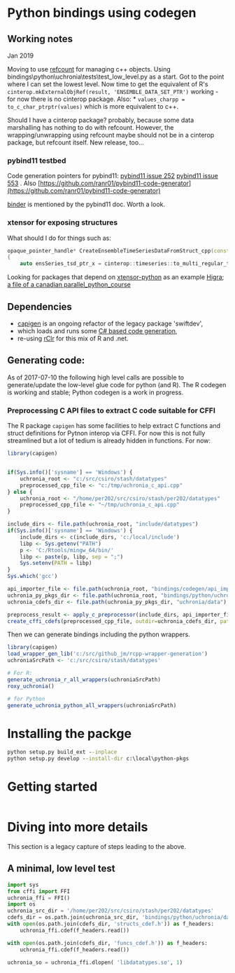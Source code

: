
# Python bindings using codegen

## Working notes

Jan 2019

Moving to use [refcount](https://pypi.org/project/refcount/) for managing c++ objects. Using bindings\python\uchronia\tests\test_low_level.py as a start. Got to the point where I can set the lowest level. Now time to get the equivalent of R's `cinterop.mkExternalObjRef(result, 'ENSEMBLE_DATA_SET_PTR')` working - for now there is no cinterop package. Also:
    * `values_charpp = to_c_char_ptrptr(values)` which is more equivalent to c++. 

Should I have a cinterop package? probably,  because some data marshalling has nothing to do with refcount. However, the wrapping/unwrapping using refcount maybe should not be in a cinterop package, but refcount itself. New release, too...

### pybind11 testbed

Code generation pointers for pybind11:  [pybind11 issue 252](https://github.com/pybind/pybind11/issues/252)  [pybind11 issue 553](https://github.com/pybind/pybind11/issues/553)  . Also [https://github.com/ranr01/pybind11-code-generator](https://github.com/ranr01/pybind11-code-generator)

[binder](https://pybind11.readthedocs.io/en/master/compiling.html#binder) is mentioned by the pybind11 doc. Worth a look.

### xtensor for exposing structures

What should I do for things such as:

```cpp
opaque_pointer_handle* CreateEnsembleTimeSeriesDataFromStruct_cpp(const Rcpp::S4& ensSeries)
{
    auto ensSeries_tsd_ptr_x = cinterop::timeseries::to_multi_regular_time_series_data(ensSeries); multi_regular_time_series_data* ensSeries_tsd_ptr = &ensSeries_tsd_ptr_x;
```

Looking for packages that depend on [xtensor-python](blah) as an example [Higra](https://github.com/PerretB/Higra); [a file of a canadian parallel_python_course](https://github.com/phaustin/parallel_python_course/blob/master/code_examples/pybind11_demo/src/main.cpp)

## Dependencies

* [capigen](https://bitbucket.csiro.au/users/per202/repos/c-api-bindings/browse) is an ongoing refactor of the legacy package 'swiftdev',
* which loads and runs some [C# based code generation](https://github.com/csiro-hydroinformatics/c-api-wrapper-generation),
* re-using [rClr](https://github.com/jmp75/rClr) for this mix of R and .net.

## Generating code:

As of 2017-07-10 the following high level calls are possible to generate/update the low-level glue code for python (and R). The R codegen is working and stable; Python codegen is a work in progress.

### Preprocessing C API files to extract C code suitable for CFFI

The R package `capigen` has some facilities to help extract C functions and struct definitions for Pytnon interop via CFFI. For now this is not fully streamlined but a lot of tedium is already hidden in functions. For now:

```r
library(capigen)


if(Sys.info()['sysname'] == 'Windows') {
    uchronia_root <- "c:/src/csiro/stash/datatypes"
    preprocessed_cpp_file <- "c:/tmp/uchronia_c_api.cpp"
} else {
    uchronia_root <- "/home/per202/src/csiro/stash/per202/datatypes"
    preprocessed_cpp_file <- "~/tmp/uchronia_c_api.cpp"
}

include_dirs <- file.path(uchronia_root, "include/datatypes")
if(Sys.info()['sysname'] == 'Windows') {
    include_dirs <- c(include_dirs, 'c:/local/include')
    libp <- Sys.getenv("PATH")
    p <- 'C:/Rtools/mingw_64/bin/'
    libp <- paste(p, libp, sep = ";")
    Sys.setenv(PATH = libp)
}
Sys.which('gcc')

api_importer_file <- file.path(uchronia_root, "bindings/codegen/api_importer.cpp")
uchronia_py_pkgs_dir <- file.path(uchronia_root, "bindings/python/uchronia")
uchronia_cdefs_dir <- file.path(uchronia_py_pkgs_dir, "uchronia/data")

preprocess_result <- apply_c_preprocessor(include_dirs, api_importer_file, preprocessed_cpp_file)
create_cffi_cdefs(preprocessed_cpp_file, outdir=uchronia_cdefs_dir, pattern_start_structs="typedef struct _date_time_to_second", extern_c_start_match='char.+GetLastStdExceptionMessage.*' , extern_c_end_match='^\\}')
```

Then we can generate bindings including the python wrappers.

```r
library(capigen)
load_wrapper_gen_lib('c:/src/github_jm/rcpp-wrapper-generation')
uchroniaSrcPath <- 'c:/src/csiro/stash/datatypes'

# For R:
generate_uchronia_r_all_wrappers(uchroniaSrcPath)
roxy_uchronia()

# for Python
generate_uchronia_python_all_wrappers(uchroniaSrcPath)
```

# Installing the packge

```bat
python setup.py build_ext --inplace
python setup.py develop --install-dir c:\local\python-pkgs
```

# Getting started

```py

```

# Diving into more details

This section is a legacy capture of steps leading to the above.

## A minimal, low level test

```py
import sys
from cffi import FFI
uchronia_ffi = FFI()
import os
uchronia_src_dir = '/home/per202/src/csiro/stash/per202/datatypes'
cdefs_dir = os.path.join(uchronia_src_dir, 'bindings/python/uchronia/data')
with open(os.path.join(cdefs_dir, 'structs_cdef.h')) as f_headers:
    uchronia_ffi.cdef(f_headers.read()) 

with open(os.path.join(cdefs_dir, 'funcs_cdef.h')) as f_headers:
    uchronia_ffi.cdef(f_headers.read()) 

uchronia_so = uchronia_ffi.dlopen( 'libdatatypes.so', 1)
```